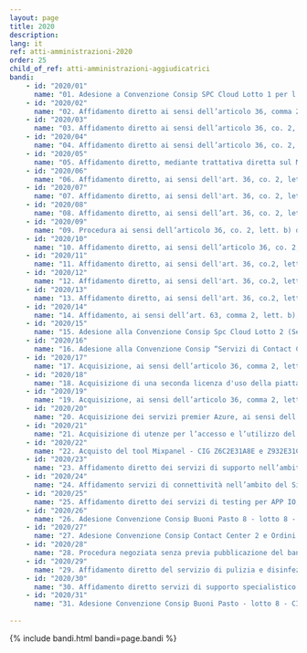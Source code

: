 ```yaml
---
layout: page
title: 2020
description: 
lang: it
ref: atti-amministrazioni-2020
order: 25
child_of_ref: atti-amministrazioni-aggiudicatrici
bandi:
    - id: "2020/01"
      name: "01. Adesione a Convenzione Consip SPC Cloud Lotto 1 per l'acquisizione dei servizi di cloud computing - Servizi professionali di Cloud Enabling - CIG del contratto quadro: 55187486EA"
    - id: "2020/02"
      name: "02. Affidamento diretto ai sensi dell’articolo 36, comma 2, lettera a) del D.Lgs. 50/2016, mediante Ordine diretto di acquisto sul MePA per l'acquisizione di n. 4 access point - CIG. ZE32BA64DF"
    - id: "2020/03"
      name: "03. Affidamento diretto ai sensi dell’articolo 36, co. 2, lett. a) del D.Lgs. 50/2016, mediante trattativa diretta sul MePA per l'acquisizione della licenza d'uso della piattaforma Mailup per una durata di 12 mesi - CIG. 8150006DB3"
    - id: "2020/04"
      name: "04. Affidamento diretto ai sensi dell’articolo 36, co. 2, lett. a) del D.Lgs. 50/2016, mediante Trattativa diretta sul MePA, avente ad oggetto il servizio di migrazione dei dati e contenuti relativi alla piattaforma MailUP - CIG. 8150006DB3"
    - id: "2020/05"
      name: "05. Affidamento diretto, mediante trattativa diretta sul MePA, ai sensi dell’art. 36, co. 2, lett. a) del D.lgs. 50 del 2016, del servizio di supporto specialistico per i lavori e gli arredamenti della sede progetto di lavori di adeguamento della sede - CIG. 8169412C0A"
    - id: "2020/06"
      name: "06. Affidamento diretto, ai sensi dell'art. 36, co. 2, lett. a), mediante trattativa diretta sul MePA, dei servizi di creazione, aggiornamento e manutenzione evolutiva del codice dei siti di PagoPA - CIG. 8183813820"
    - id: "2020/07"
      name: "07. Affidamento diretto, ai sensi dell'art. 36, co. 2, lett. a), dei servizi di verifica della sicurezza dell'app IO, penetration test - CIG. 8215715E7B"
    - id: "2020/08"
      name: "08. Affidamento diretto, ai sensi dell’art. 36, co. 2, lett. a) del D.Lgs. 50/2016, mediante ordine di acquisto sul MePA, per la fornitura fornitura di licenze Adobe - CIG. Z322BEFDC5"
    - id: "2020/09"
      name: "09. Procedura ai sensi dell’articolo 36, co. 2, lett. b) del D.Lgs. 50/2016, per la fornitura di portatili MacBook Pro - Procedura con richiesta di offerta aperta sul MePA - CIG. 81837471AB"
    - id: "2020/10"
      name: "10. Affidamento diretto, ai sensi dell’articolo 36, co. 2, lett. a) del D.Lgs. 50/2016, mediante OdA sul MePA, della fornitura di 5 portatili MacBook Air - CIG ZDF2BEFD56"
    - id: "2020/11"
      name: "11. Affidamento diretto, ai sensi dell'art. 36, co.2, lett. a), D.Lgs. 50 del 2016, mediante trattativa diretta sul MePA, dei servizi di supporto specialistici privacy e legal - CIG 8217118449"
    - id: "2020/12"
      name: "12. Affidamento diretto, ai sensi dell'art. 36, co.2, lett. a), D.Lgs. 50 del 2016, di un servizio di interpretariato nell'ambito di un incontro istituzionale della PagoPA S.p.A. - CIG 82127439EA"
    - id: "2020/13"
      name: "13. Affidamento diretto, ai sensi dell'art. 36, co.2, lett. a), D.Lgs. 50 del 2016, mediante trattativa diretta sul MePA, dei servizi di supporto specialistici in ambito fiscale e tributario - CIG 8233230454"
    - id: "2020/14"
      name: "14. Affidamento, ai sensi dell’art. 63, comma 2, lett. b), n.2, del D.lgs. 50 del 2016, dei servizi di implementazione della piattaforma pagoPA con le funzionalità necessarie allo sviluppo e alla gestione dei progetti tecnologici “Fatturazione Automatica” e “Cashback” - CIG 8151398A6B"
    - id: "2020/15"
      name: "15. Adesione alla Convenzione Consip Spc Cloud Lotto 2 (Servizi di gestione delle identità digitali e sicurezza applicativa), per l’acquisizione di servizi di sicurezza volti alla securizzazione dell’App IO - servizi Leonardo - CIG 8216314CCB"
    - id: "2020/16"
      name: "16. Adesione alla Convenzione Consip “Servizi di Contact Center in Outsourcing 2 – Lotto 3” per il servizio di Contact Center per il Progetto “IO” - CIG 8330746D11"
    - id: "2020/17"
      name: "17. Acquisizione, ai sensi dell’articolo 36, comma 2, lettera a) del D.Lgs. 50/2016 del servizio di upgrade della velocità di invio delle email tramite gli account attivi sulla piattaforma Mailup - CIG Z322F843B3"
    - id: "2020/18"
      name: "18. Acquisizione di una seconda licenza d'uso della piattaforma Mailup (PACCHETTO MAILUP EDIZIONE PLUS, con 3 accessi aggiuntivi) per una durata di 12 mesi, ai sensi dell’articolo 36, comma 2, lettera a) del D.Lgs. 50/2016 - CIG Z092D52E57"
    - id: "2020/19"
      name: "19. Acquisizione, ai sensi dell’articolo 36, comma 2, lettera a) del D.Lgs. 50/2016 del servizio di upgrade della velocità di invio delle email tramite la piattaforma Mailup (PACCHETTO MAILUP EDIZIONE PLUS, con 3 accessi aggiuntivi) - CIG Z672CE8912"
    - id: "2020/20"
      name: "20. Acquisizione dei servizi premier Azure, ai sensi dell’art. 63, comma 2, lett. b), n. 2 e lett. c), del D.Lgs. 50/2016 - CIG 8151398A6B"
    - id: "2020/21"
      name: "21. Acquisizione di utenze per l’accesso e l’utilizzo del software Instabug, ai sensi dell’art. 36, comma 2, lettera a) del D.Lgs. 50/2016 - CIG ZBB2C86D50 e Z9E2E86E23"
    - id: "2020/22"
      name: "22. Acquisto del tool Mixpanel - CIG Z6C2E31A8E e Z932E31C3E"
    - id: "2020/23"
      name: "23. Affidamento diretto dei servizi di supporto nell’ambito delle attività di comunicazione relative al progetto IO, ai sensi dell’art. 36, comma 2, lett. a), del D.Lgs. 50-2016 - CIG 8226683991"
    - id: "2020/24"
      name: "24. Affidamento servizi di connettività nell’ambito del Sistema Pubblico di Connettività (SPC) - Contratto esecutivo OPA Consip - CIG derivato 824014813F"
    - id: "2020/25"
      name: "25. Affidamento diretto dei servizi di testing per APP IO, ai sensi dell’art. 36, comma 2, lett. a), del D.Lgs. 50-2016 - CIG 82415939B0"
    - id: "2020/26"
      name: "26. Adesione Convenzione Consip Buoni Pasto 8 - lotto 8 - CIG derivato 8240171439"
    - id: "2020/27"
      name: "27. Adesione Convenzione Consip Contact Center 2 e Ordini di fornitura - CIG derivato 8330746D11"
    - id: "2020/28"
      name: "28. Procedura negoziata senza previa pubblicazione del bando di gara indetta da PagoPA S.p.A., ai sensi dell’art. 75 del d-l 17 marzo 2020, n. 18 e dell’art. 63, co. 2, lett. c) del d.lgs. 18 aprile 2016, n. 50, per l’affidamento dell’implementazione della Soluzione tecnologica Check-iban e dei Servizi evolutivi - CIG 8284797EC0"
    - id: "2020/29"
      name: "29. Affidamento diretto del servizio di pulizia e disinfezione programmato e del servizio di sanificazione preventiva COVID-19 per Sede Operativa -  CIG 839023729B"
    - id: "2020/30"
      name: "30. Affidamento diretto servizi di supporto specialistico consulenziale e di assistenza in materia fiscale - CIG 8439965F6F"
    - id: "2020/31"
      name: "31. Adesione Convenzione Consip Buoni Pasto - lotto 8 - CIG derivato 848665406F"
    
---
```


{% include bandi.html bandi=page.bandi %}